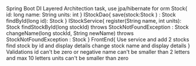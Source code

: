 Spring Boot DI Layered Architection task, use jpa/hibernate for orm
Stock{
id: long
name: String
units: int
}
IStockDao{
save(stock:Stock ) : Stock
findById(long id): Stock
}
IStockService{
register(String name, int units): Stock
findStockById(long stockId) throws StockNotFoundException : Stock
changeName(long stockId, String newName) throws StockNotFoundException : Stock
}
FrontEnd{
Use service and add 2 stocks
find stock by id and display details
change stock name and display details
}
Validations
id can't be zero or negative
name can't be smaller than 2 letters and max 10 letters
units can't be smaller than zero